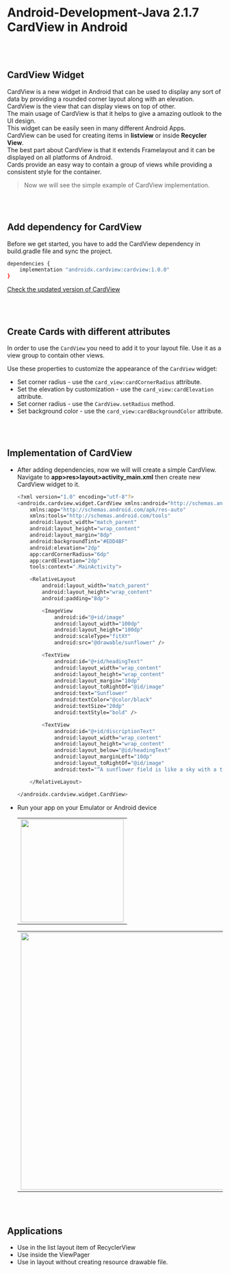 # Android-Development-Java 2.1.7 CardView in Android

<br><br>

## CardView Widget
CardView is a new widget in Android that can be used to display any sort of data by providing a rounded corner layout along with an elevation.    <br>
CardView is the view that can display views on top of other.     <br>
The main usage of CardView is that it helps to give a amazing outlook to the UI design.     <br>
This widget can be easily seen in many different Android Apps.     <br>
CardView can be used for creating items in **listview** or inside **Recycler View**.     <br>
The best part about CardView is that it extends Framelayout and it can be displayed on all platforms of Android.     <br>
Cards provide an easy way to contain a group of views while providing a consistent style for the container.

> Now we will see the simple example of CardView implementation. 

<br><br>

## Add dependency for CardView
Before we get started, you have to add the CardView dependency in build.gradle file and sync the project.
```bash
dependencies {
    implementation "androidx.cardview:cardview:1.0.0"
}
```
[Check the updated version of CardView](https://developer.android.com/guide/topics/ui/layout/cardview)

<br><br>

## Create Cards with different attributes
In order to use the `CardView` you need to add it to your layout file. Use it as a view group to contain other views. 

Use these properties to customize the appearance of the `CardView` widget:
- Set corner radius - use the `card_view:cardCornerRadius` attribute.
- Set the elevation by customization - use the `card_view:cardElevation` attribute.
- Set corner radius - use the `CardView.setRadius` method.
- Set background color - use the `card_view:cardBackgroundColor` attribute.

<br><br>

## Implementation of CardView
- After adding dependencies, now we will will create a simple CardView.    <br>
  Navigate to **app>res>layout>activity_main.xml** then create new CardView widget to it. 
  ```bash
  <?xml version="1.0" encoding="utf-8"?>
  <androidx.cardview.widget.CardView xmlns:android="http://schemas.android.com/apk/res/android"
      xmlns:app="http://schemas.android.com/apk/res-auto"
      xmlns:tools="http://schemas.android.com/tools"
      android:layout_width="match_parent"
      android:layout_height="wrap_content"
      android:layout_margin="8dp"
      android:backgroundTint="#EDD4BF"
      android:elevation="2dp"
      app:cardCornerRadius="6dp"
      app:cardElevation="2dp"
      tools:context=".MainActivity">
  
      <RelativeLayout
          android:layout_width="match_parent"
          android:layout_height="wrap_content"
          android:padding="8dp">
  
          <ImageView
              android:id="@+id/image"
              android:layout_width="100dp"
              android:layout_height="100dp"
              android:scaleType="fitXY"
              android:src="@drawable/sunflower" />
  
          <TextView
              android:id="@+id/headingText"
              android:layout_width="wrap_content"
              android:layout_height="wrap_content"
              android:layout_margin="10dp"
              android:layout_toRightOf="@id/image"
              android:text="Sunflower"
              android:textColor="@color/black"
              android:textSize="20dp"
              android:textStyle="bold" />
  
          <TextView
              android:id="@+id/discriptionText"
              android:layout_width="wrap_content"
              android:layout_height="wrap_content"
              android:layout_below="@id/headingText"
              android:layout_marginLeft="10dp"
              android:layout_toRightOf="@id/image"
              android:text="“A sunflower field is like a sky with a thousand suns.” \n - William Cullen Bryant " />
  
      </RelativeLayout>
  
  </androidx.cardview.widget.CardView>
  
  ```
  
- Run your app on your Emulator or Android device
   <div align="center"><table>
    <tr><td><img src="https://user-images.githubusercontent.com/70523057/136668768-a93d9fbd-1411-4294-a4c1-c283915cd1eb.jpg" width="240" ></td>
    </tr></table></div> 
    
    <div align="center"><table>
    <tr>
    <td><img src="https://user-images.githubusercontent.com/70523057/136669037-66d28351-8d5b-430f-a313-68ae5fb704e6.jpg" width="600" ></td>
    </tr></table></div> 

<br><br>

## Applications
- Use in the list layout item of RecyclerView
- Use inside the ViewPager
- Use in layout without creating resource drawable file. 


